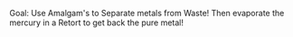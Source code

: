 Goal: Use Amalgam's to Separate metals from Waste! Then evaporate the mercury in a Retort to get back the pure metal! 
